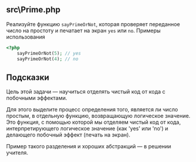 ## src\Prime.php

Реализуйте функцию `sayPrimeOrNot`, которая проверяет переданное число на простоту и печатает на экран `yes` или `no`.
Примеры использования

```php
<?php
	sayPrimeOrNot(5); // yes
	sayPrimeOrNot(4); // no
```

## Подсказки

Цель этой задачи — научиться отделять чистый код от кода с побочными эффектами.

Для этого выделите процесс определения того, является ли число простым, в отдельную функцию, возвращающую логическое значение. Это функция, с помощью которой мы отделяем чистый код от кода, интерпретирующего логическое значение (как 'yes' или 'no') и делающего побочный эффект (печать на экран).

Пример такого разделения и хороших абстракций — в решении учителя.
